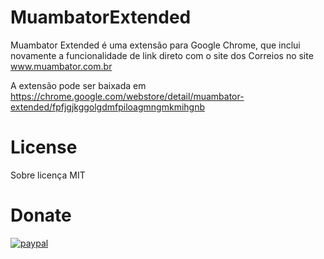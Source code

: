 # MuambatorExtended
Muambator Extended é uma extensão para Google Chrome, que inclui novamente a 
funcionalidade de link direto com o site dos Correios no site www.muambator.com.br

A extensão pode ser baixada em https://chrome.google.com/webstore/detail/muambator-extended/fpfjgjkggolgdmfpiloagmngmkmihgnb

# License
Sobre licença MIT

# Donate
[![paypal](https://www.paypalobjects.com/en_US/i/btn/btn_donateCC_LG.gif)](https://www.paypal.com/cgi-bin/webscr?cmd=_donations&business=B875H7TZRFDBL&lc=BR&item_name=DDO%20Engineering&currency_code=USD&bn=PP%2dDonationsBF%3abtn_donateCC_LG%2egif%3aNonHosted)
